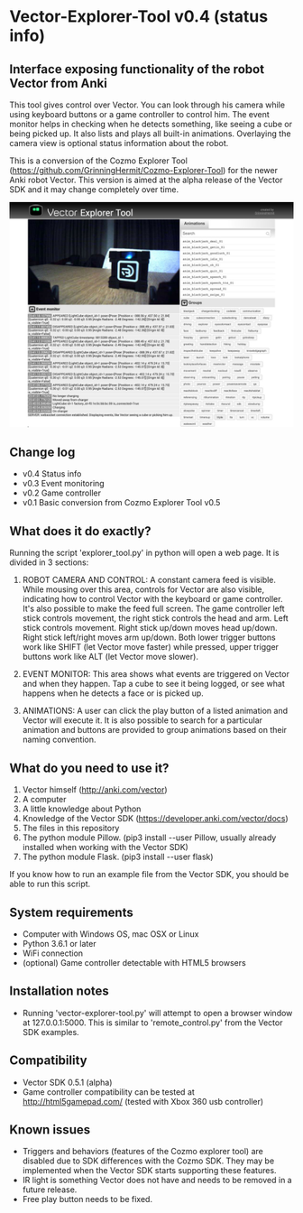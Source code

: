 
# Vector-Explorer-Tool v0.4 (status info)
Interface exposing functionality of the robot Vector from Anki
---
This tool gives control over Vector. You can look through his camera while using keyboard buttons or a game controller to control him. The event monitor helps in checking when he detects something, like seeing a cube or being picked up. It also lists and plays all built-in animations. Overlaying the camera view is optional status information about the robot.

This is a conversion of the Cozmo Explorer Tool (https://github.com/GrinningHermit/Cozmo-Explorer-Tool) for the newer Anki robot Vector. This version is aimed at the alpha release of the Vector SDK and it may change completely over time.

![Cozmo-Explorer-Tool](static/img/vector-explorer-tool-v0.3.jpg)

Change log
-
- v0.4 Status info
- v0.3 Event monitoring
- v0.2 Game controller
- v0.1 Basic conversion from Cozmo Explorer Tool v0.5 

What does it do exactly?
-
Running the script 'explorer_tool.py' in python will open a web page. It is divided in 3 sections:

1. ROBOT CAMERA AND CONTROL: A constant camera feed is visible. While mousing over this area, controls for Vector are also visible, indicating how to control Vector with the keyboard or game controller. It's also possible to make the feed full screen. The game controller left stick controls movement, the right stick controls the head and arm. Left stick controls movement. Right stick up/down moves head up/down. Right stick left/right moves arm up/down. Both lower trigger buttons work like SHIFT (let Vector move faster) while pressed, upper trigger buttons work like ALT (let Vector move slower).

2. EVENT MONITOR: This area shows what events are triggered on Vector and when they happen. Tap a cube to see it being logged, or see what happens when he detects a face or is picked up. 

3. ANIMATIONS: A user can click the play button of a listed animation and Vector will execute it. It is also possible to search for a particular animation and buttons are provided to group animations based on their naming convention. 

What do you need to use it?
-
1. Vector himself (http://anki.com/vector)
2. A computer
3. A little knowledge about Python
4. Knowledge of the Vector SDK (https://developer.anki.com/vector/docs)
5. The files in this repository
6. The python module Pillow. (pip3 install --user Pillow, usually already installed when working with the Vector SDK)
7. The python module Flask. (pip3 install --user flask)


If you know how to run an example file from the Vector SDK, you should be able to run this script. 

System requirements
-
- Computer with Windows OS, mac OSX or Linux
- Python 3.6.1 or later
- WiFi connection
- (optional) Game controller detectable with HTML5 browsers

Installation notes
-
- Running 'vector-explorer-tool.py' will attempt to open a browser window at 127.0.0.1:5000. This is similar to  'remote_control.py' from the Vector SDK examples.

Compatibility
-
- Vector SDK 0.5.1 (alpha)
- Game controller compatibility can be tested at http://html5gamepad.com/ (tested with Xbox 360 usb controller)

Known issues
-
- Triggers and behaviors (features of the Cozmo explorer tool) are disabled due to SDK differences with the Cozmo SDK. They may be implemented when the Vector SDK starts supporting these features.
- IR light is something Vector does not have and needs to be removed in a future release. 
- Free play button needs to be fixed.
